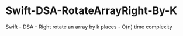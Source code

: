 # Swift-DSA-RotateArrayRight-By-K
Swift - DSA - Right rotate an array by k places - O(n) time complexity
